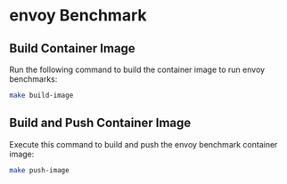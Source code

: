 # envoy Benchmark

## Build Container Image

Run the following command to build the container image to run envoy benchmarks:

```bash
make build-image
```

## Build and Push Container Image

Execute this command to build and push the envoy benchmark container image:

```bash
make push-image
```
